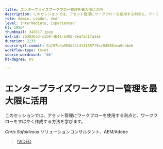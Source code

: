 ```yaml
---
title: エンタープライズワークフロー管理を最大限に活用
description: このセッションでは、アセット管理にワークフローを使用する利点と、ワークフローをすばやく作成する方法を学びます。
role: Admin, Leader, User
level: Intermediate, Experienced
kt: 10564
thumbnail: 343817.jpeg
exl-id: 2b3826a3-cab9-4b41-a405-3ea7ac1fa1ae
duration: 2233
source-git-commit: 9a297cda953d4414131657f9ac84580aea0eabeb
workflow-type: tm+mt
source-wordcount: '66'
ht-degree: 0%

---
```


# エンタープライズワークフロー管理を最大限に活用

このセッションでは、アセット管理にワークフローを使用する利点と、ワークフローをすばやく作成する方法を学びます。

*Chris Sofokleous* ソリューションコンサルタント、AEM/Adobe

>[!VIDEO](https://video.tv.adobe.com/v/343817/?quality=12&learn=on)
